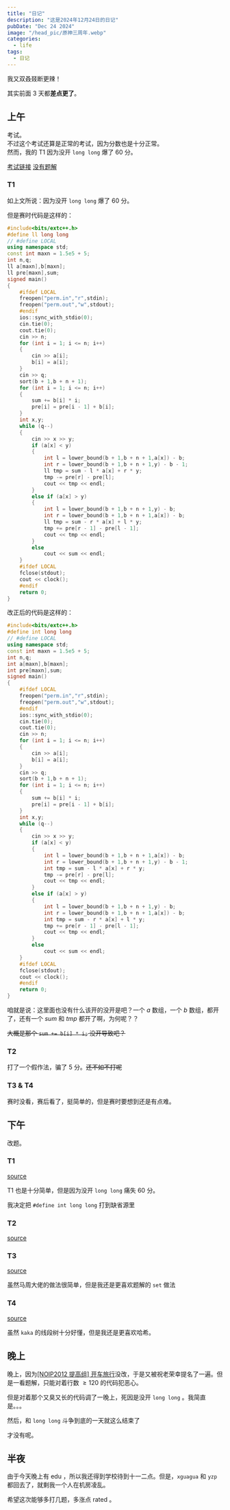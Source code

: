 ```yaml
---
title: "日记"
description: "这是2024年12月24日的日记"
pubDate: "Dec 24 2024"
image: "/head_pic/原神三周年.webp"
categories:
  - life
tags:
  - 日记
---
```


我又双叒叕断更辣！

其实前面 $3$ 天都**差点更了**。

## 上午

考试。  
不过这个考试还算是正常的考试，因为分数也是十分正常。  
然而，我的 T1 因为没开 `long long` 爆了 $60$ 分。

[考试链接](https://local.cwoi.com.cn:8443/contest/C0672) [没有题解](https://www.bilibili.com/video/BV1P14y147Mb)

### T1

如上文所说：因为没开 `long long` 爆了 $60$ 分。

但是赛时代码是这样的：

```cpp
#include<bits/extc++.h>
#define ll long long
// #define LOCAL
using namespace std;
const int maxn = 1.5e5 + 5;
int n,q;
ll a[maxn],b[maxn];
ll pre[maxn],sum;
signed main()
{
    #ifdef LOCAL
    freopen("perm.in","r",stdin);
    freopen("perm.out","w",stdout);
    #endif
    ios::sync_with_stdio(0);
    cin.tie(0);
    cout.tie(0);
    cin >> n;
    for (int i = 1; i <= n; i++)
    {
        cin >> a[i];
        b[i] = a[i];
    }
    cin >> q;
    sort(b + 1,b + n + 1);
    for (int i = 1; i <= n; i++)
    {
        sum += b[i] * i;
        pre[i] = pre[i - 1] + b[i];
    }
    int x,y;
    while (q--)
    {
        cin >> x >> y;
        if (a[x] < y)
        {
            int l = lower_bound(b + 1,b + n + 1,a[x]) - b;
            int r = lower_bound(b + 1,b + n + 1,y) - b - 1;
            ll tmp = sum - l * a[x] + r * y;
            tmp -= pre[r] - pre[l];
            cout << tmp << endl;
        }
        else if (a[x] > y)
        {
            int l = lower_bound(b + 1,b + n + 1,y) - b;
            int r = lower_bound(b + 1,b + n + 1,a[x]) - b;
            ll tmp = sum - r * a[x] + l * y;
            tmp += pre[r - 1] - pre[l - 1];
            cout << tmp << endl;
        }
        else
            cout << sum << endl;
    }
    #ifdef LOCAL
    fclose(stdout);
    cout << clock();
    #endif
    return 0;
}
```

改正后的代码是这样的：

```cpp
#include<bits/extc++.h>
#define int long long
// #define LOCAL
using namespace std;
const int maxn = 1.5e5 + 5;
int n,q;
int a[maxn],b[maxn];
int pre[maxn],sum;
signed main()
{
    #ifdef LOCAL
    freopen("perm.in","r",stdin);
    freopen("perm.out","w",stdout);
    #endif
    ios::sync_with_stdio(0);
    cin.tie(0);
    cout.tie(0);
    cin >> n;
    for (int i = 1; i <= n; i++)
    {
        cin >> a[i];
        b[i] = a[i];
    }
    cin >> q;
    sort(b + 1,b + n + 1);
    for (int i = 1; i <= n; i++)
    {
        sum += b[i] * i;
        pre[i] = pre[i - 1] + b[i];
    }
    int x,y;
    while (q--)
    {
        cin >> x >> y;
        if (a[x] < y)
        {
            int l = lower_bound(b + 1,b + n + 1,a[x]) - b;
            int r = lower_bound(b + 1,b + n + 1,y) - b - 1;
            int tmp = sum - l * a[x] + r * y;
            tmp -= pre[r] - pre[l];
            cout << tmp << endl;
        }
        else if (a[x] > y)
        {
            int l = lower_bound(b + 1,b + n + 1,y) - b;
            int r = lower_bound(b + 1,b + n + 1,a[x]) - b;
            int tmp = sum - r * a[x] + l * y;
            tmp += pre[r - 1] - pre[l - 1];
            cout << tmp << endl;
        }
        else
            cout << sum << endl;
    }
    #ifdef LOCAL
    fclose(stdout);
    cout << clock();
    #endif
    return 0;
}
```

咱就是说：这里面也没有什么该开的没开是吧？一个 $a$ 数组，一个 $b$ 数组，都开了，还有一个 $sum$ 和 $tmp$ 都开了啊，为何呢？？

~~大概是那个 `sum += b[i] * i;` 没开导致吧？~~

### T2

打了一个假作法，骗了 $5$ 分。~~还不如不打呢~~

### T3 & T4

赛时没看，赛后看了，挺简单的，但是赛时要想到还是有点难。

## 下午

改题。

### T1

[source](https://www.luogu.com.cn/problem/P9186)

T1 也是十分简单，但是因为没开 `long long` 痛失 $60$ 分。

我决定把 `#define int long long` 打到缺省源里

### T2

[source](https://www.luogu.com.cn/problem/P9017)

### T3

[source](https://www.luogu.com.cn/problem/P10280)

虽然马周大佬的做法很简单，但是我还是更喜欢题解的 `set` 做法

### T4

[source](https://www.luogu.com.cn/problem/P4065)

虽然 `kaka` 的线段树十分好懂，但是我还是更喜欢哈希。

## 晚上

晚上，因为[[NOIP2012 提高组] 开车旅行](https://www.luogu.com.cn/problem/P1081)没改，于是又被祝老荣幸提名了一遍。但是一看题解，只能对着行数 $\ge 120$ 的代码犯恶心。

但是对着那个又臭又长的代码调了一晚上，死因是没开 `long long` 。我简直是。。。

然后，和 `long long` 斗争到底的一天就这么结束了

才没有呢。

## 半夜

由于今天晚上有 edu ，所以我还得到学校待到十一二点。但是，`xguagua` 和 `yzp` 都回去了，就剩我一个人在机房凌乱。

希望这次能够多打几题，多涨点 rated 。